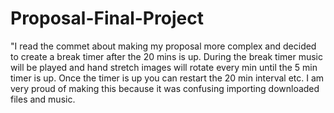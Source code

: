 # Proposal-Final-Project

"I read the commet about making my proposal more complex and decided to create a break timer after the 20 mins is up. During the break timer music will be played and hand stretch images will rotate every min until the 5 min timer is up. Once the timer is up you can restart the 20 min interval etc. I am very proud of making this because it was confusing importing downloaded files and music.
